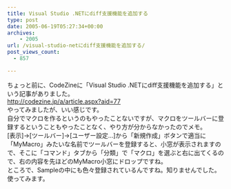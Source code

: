 ```yaml
---
title: Visual Studio .NETにdiff支援機能を追加する
type: post
date: 2005-06-19T05:27:34+00:00
archives:
    - 2005
url: /visual-studio-netにdiff支援機能を追加する/
post_views_count:
  - 857

---
```

ちょっと前に、CodeZineに「Visual Studio .NETにdiff支援機能を追加する」という記事がありました。  
<a href="http://codezine.jp/a/article.aspx?aid=77" target="_blank">http://codezine.jp/a/article.aspx?aid=77</a>  
やってみましたが、いい感じです。  
自分でマクロを作るというのもやったことないですが、マクロをツールバーに登録するということもやったことなく、やり方が分からなかったのでメモ。  
[表示]→[ツールバー]→[ユーザー設定&#8230;]から「新規作成」ボタンで適当に「MyMacro」みたいな名前でツールバーを登録すると、小窓が表示されますので、そこに「コマンド」タブから「分類」で「マクロ」を選ぶと右に出てくるので、右の内容を先ほどのMyMacro小窓にドロップですね。  
ところで、Sampleの中にも色々登録されているんですね。知りませんでした。使ってみます。